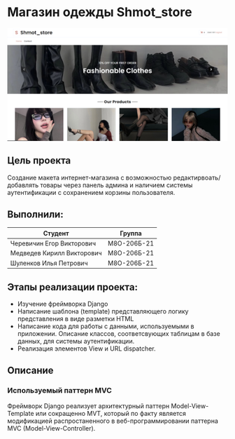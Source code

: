 Магазин одежды Shmot_store
============
![Image alt](https://github.com/LAshinCHE/shmot_store/blob/main/index.png)

Цель проекта
-------------
Создание макета интернет-магазина с возможностью редактирвоать/добавлять товары через панель админа и наличием системы аутентификации с сохранением корзины пользователя.

Выполнили:
-------------
| Студент                     | Группа             |
| --------------------------- |:------------------:| 
| Черевичин Егор Викторович   | М8О-206Б-21        | 
| Медведев Кирилл Викторович  |  М8О-206Б-21       | 
| Шуленков Илья Петрович      |  М8О-206Б-21       |   

Этапы реализации проекта:
-------------------------

- Изучение фреймворка Django
- Написание шаблона (template) представляющего логику представления в виде разметки HTML
- Написание кода для работы с данными, используемыми в приложении. Описание классов, соответсвующих таблицам в базе данных, для системы аутентификации.
- Реализация элементов View и URL dispatcher.

Описание
-----------

### Используемый паттерн MVC ###

Фреймворк Django реализует архитектурный паттерн Model-View-Template или сокращенно MVT, который по факту является модификацией распростаненного в веб-программировании паттерна MVC (Model-View-Controller). 
